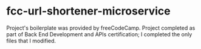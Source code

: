 # fcc-url-shortener-microservice
Project's boilerplate was provided by freeCodeCamp. Project completed as part of Back End Development and APIs certification; I completed the only files that I modified.
